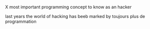 X most important programming concept to know as an hacker


last years the world of hacking has beeb marked by toujours plus de programmation
